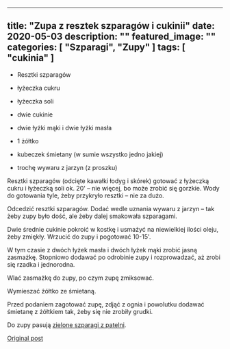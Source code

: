 
---
title: "Zupa z resztek szparagów i cukinii"
date: 2020-05-03
description: ""
featured_image: ""
categories: [ "Szparagi", "Zupy" ]
tags: [ "cukinia" ]
---

<!-- Number 30 -->



 * Resztki szparagów

 * łyżeczka cukru

 * łyżeczka soli

 * dwie cukinie

 * dwie łyżki mąki i dwie łyżki masła

 * 1 żółtko

 * kubeczek śmietany (w sumie wszystko jedno jakiej)

 * trochę wywaru z jarzyn (z proszku)


Resztki szparagów (odcięte kawałki łodyg i skórek) gotować z łyżeczką cukru i łyżeczką soli ok. 20' – nie więcej, bo może zrobić się gorzkie. Wody do gotowania tyle, żeby przykryło resztki – nie za dużo.

Odcedzić resztki szparagów. Dodać wedle uznania wywaru z jarzyn – tak żeby zupy było dość, ale żeby dalej smakowała szparagami.

Dwie średnie cukinie pokroić w kostkę i usmażyć na niewielkiej ilości oleju, żeby zmiękły. Wrzucić do zupy i pogotować 10-15'.

W tym czasie z dwóch łyżek masła i dwóch łyżek mąki zrobić jasną zasmażkę. Stopniowo dodawać po odrobinie zupy i rozprowadzać, aż zrobi się rzadka i jednorodna.

Wlać zasmażkę do zupy, po czym zupę zmiksować.

Wymieszać żółtko ze śmietaną.

Przed podaniem zagotować zupę, zdjąć z ognia i powolutku dodawać śmietanę z żółtkiem tak, żeby się nie zrobiły grudki.

Do zupy pasują [zielone szparagi z patelni](https://statystycznakuchnia.wordpress.com/2020/05/03/zielone-szparagi-z-patelni/).



[Original post](https://statystycznakuchnia.wordpress.com/2020/05/03/zupa-z-resztek-szparagow-i-cukinii/)



